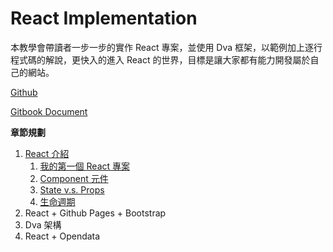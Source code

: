 # React Implementation

本教學會帶讀者一步一步的實作 React 專案，並使用 Dva 框架，以範例加上逐行程式碼的解說，更快入的進入 React 的世界，目標是讓大家都有能力開發屬於自己的網站。

[Github](https://github.com/weichinhsu/react-implement)

[Gitbook Document](https://weichin.gitbook.io/react-implementation/)

**章節規劃**

1. [React 介紹](https://weichin.gitbook.io/react-implementation/ch1-react-introduction)
   1. [我的第一個 React 專案](https://weichin.gitbook.io/react-implementation/ch1-react-introduction/1-first-react-project)
   2. [Component 元件](https://weichin.gitbook.io/react-implementation/ch1-react-introduction/2-component)
   3. [State v.s. Props](https://weichin.gitbook.io/react-implementation/ch1-react-introduction/3-props-and-state) 
   4. [生命週期](https://weichin.gitbook.io/react-implementation/ch1-react-introduction/4-lifecycle)
2. React + Github Pages + Bootstrap
3. Dva 架構
4. React + Opendata

